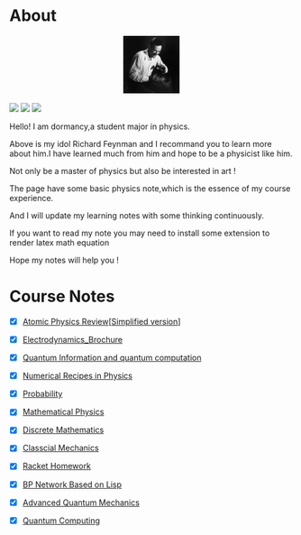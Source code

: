 # About

<p align="center">
    <img src="https://github.com/ElonDormancy/Physics-Note/blob/master/Feynman.jpg" alt="Feyman" width="20%"/>
</p>

[![](https://img.shields.io/badge/dynamic/json?color=0066ff&label=%E7%9F%A5%E4%B9%8E&query=%24.data.totalSubs&url=https%3A%2F%2Fapi.spencerwoo.com%2Fsubstats%2F%3Fsource%3Dzhihu%26queryKey%3Dshen-dang-fu-mu-xin-xiang-qing-hua)](https://www.zhihu.com/people/shen-dang-fu-mu-xin-xiang-qing-hua)  [![](https://img.shields.io/badge/Platform-Python-lightgrey)](https://www.python.org/)  [![](https://img.shields.io/badge/Platform-C%2FC%2B%2B-lightgrey)](https://www.cplusplus.com/)

Hello! I am dormancy,a student major in physics.

Above is my idol Richard Feynman and I recommand you to learn more about him.I have learned much from him and hope to be a physicist like him.

Not only be a master of physics but also be interested in art !

The page have some basic physics note,which is the essence of my course experience.

And I will update my learning notes with some thinking continuously.

If you want to read my note you may need to install some extension to render latex math equation

Hope my notes will help you !

# Course Notes

- [x] [Atomic Physics Review](https://github.com/ElonDormancy/Physics-Note/blob/master/Note/The_Review_of_Atomic_Physics.pdf)[[Simplified version](https://zhuanlan.zhihu.com/p/371286925)]
- [x] [Electrodynamics_Brochure](https://github.com/ElonDormancy/Physics-Note/blob/master/Note/Electrodynamics_Brochure.pdf)
- [x] [Quantum Information and quantum computation](https://github.com/ElonDormancy/Physics-Note/blob/master/Note/QIC/The_Note_of_QIC%20V4.pdf)
- [x] [Numerical Recipes in Physics](https://github.com/ElonDormancy/Physics-Note/blob/master/Note/Numerical_Recipes_in_Physics_Report.pdf)
- [x] [Probability](https://github.com/ElonDormancy/Physics-Note/blob/master/Note/Probability.pdf)
- [x] [Mathematical Physics](https://zhuanlan.zhihu.com/p/343110386)
- [x] [Discrete Mathematics](https://zhuanlan.zhihu.com/p/149468789)
- [x] [Classcial Mechanics](https://github.com/ElonDormancy/Physics-Note/blob/master/Note/ClasscialMechanicsReview.pdf)
- [x] [Racket Homework](https://github.com/ElonDormancy/Physics-Note/tree/master/Note/Racket%20Note)
- [x] [BP Network Based on Lisp](https://github.com/ElonDormancy/Physics-Note/blob/master/Note/Neuron_Networks.pdf)
- [x] [Advanced Quantum Mechanics](https://github.com/ElonDormancy/Physics-Note/blob/master/Note/AdvancedQuantumMechanicsReview.pdf)
- [x] [Quantum Computing ](https://www.zhihu.com/column/c_1460585240066891776)

